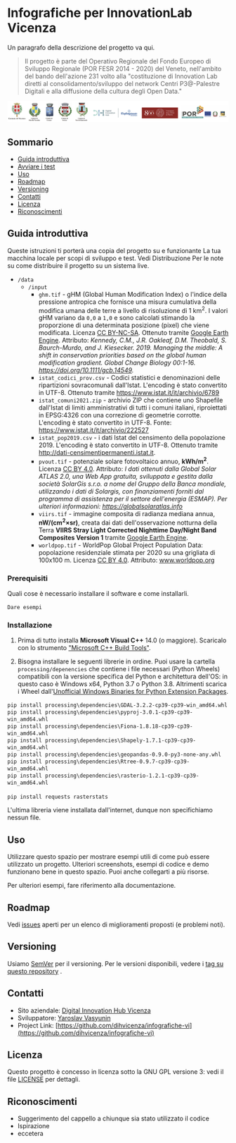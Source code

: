 # Infografiche per InnovationLab Vicenza

Un paragrafo della descrizione del progetto va qui.

> Il progetto è parte del Operativo Regionale del Fondo Europeo di Sviluppo Regionale (POR FESR 2014 - 2020) del Veneto, nell'ambito del bando dell'azione 231 volto alla "costituzione di Innovation Lab diretti al consolidamento/sviluppo del network Centri P3@-Palestre Digitali e alla diffusione della cultura degli Open Data."

![logo of participants](docs/logos.png)

## Sommario

- [Guida introduttiva](#guida-introduttiva)
- [Avviare i test](#avviare-i-test)
- [Uso](#uso)
- [Roadmap](#roadmap)
- [Versioning](#versioning)
- [Contatti](#contatti)
- [Licenza](#licenza)
- [Riconoscimenti](#riconoscimenti)

## Guida introduttiva

Queste istruzioni ti porterà una copia del progetto su e funzionante La tua
macchina locale per scopi di sviluppo e test. Vedi Distribuzione Per le note su
come distribuire il progetto su un sistema live.


* `/data`
  * `/input`
    * `ghm.tif` - gHM (Global Human Modification Index) o l'indice della pressione antropica che fornisce una misura cumulativa della modifica umana delle terre a livello di risoluzione di 1 km<sup>2</sup>. I valori gHM variano da `0,0` a `1,0` e sono calcolati stimando la proporzione di una determinata posizione (pixel) che viene modificata. Licenza [CC BY-NC-SA](https://creativecommons.org/licenses/by-nc-sa/2.0/). Ottenuto tramite [Google Earth Engine](https://developers.google.com/earth-engine/datasets/catalog/CSP_HM_GlobalHumanModification). Attributo: *Kennedy, C.M., J.R. Oakleaf, D.M. Theobald, S. Baurch-Murdo, and J. Kiesecker. 2019. Managing the middle: A shift in conservation priorities based on the global human modification gradient. Global Change Biology 00:1-16. https://doi.org/10.1111/gcb.14549.*
    * `istat_codici_prov.csv` - Codici statistici e denominazioni delle ripartizioni sovracomunali dall'Istat. L'encoding è stato convertito in UTF-8. Ottenuto tramite https://www.istat.it/it/archivio/6789
    * `istat_comuni2021.zip` - archivio ZIP che contiene uno Shapefile dall'Istat di limiti amministrativi di tutti i comuni italiani, riproiettati in EPSG:4326 con una correzione di geometrie corrotte. L'encoding è stato convertito in UTF-8. Fonte: https://www.istat.it/it/archivio/222527
    * `istat_pop2019.csv` - i dati Istat del censimento della popolazione 2019. L'encoding è stato convertito in UTF-8. Ottenuto tramite http://dati-censimentipermanenti.istat.it.
    * `pvout.tif` - potenziale solare fotovoltaico annuo, **kWh/m<sup>2</sup>**. Licenza [CC BY 4.0](https://creativecommons.org/licenses/by/4.0/). Attributo: *I dati ottenuti dalla Global Solar ATLAS 2.0, una Web App gratuita, sviluppata e gestita dalla società SolarGis s.r.o. a nome del Gruppo della Banca mondiale, utilizzando i dati di Solargis, con finanziamenti forniti dal programma di assistenza per il settore dell'energia (ESMAP). Per ulteriori informazioni: https://globalsolaratlas.info*
    * `viirs.tif` - immagine composita di radianza mediana annua, **nW/(cm<sup>2</sup>×sr)**, creata dai dati dell'osservazione notturna della Terra **VIIRS Stray Light Corrected Nighttime Day/Night Band Composites Version 1** tramite [Google Earth Engine](https://developers.google.com/earth-engine/datasets/catalog/NOAA_VIIRS_DNB_MONTHLY_V1_VCMSLCFG).
    * `worldpop.tif` - WorldPop Global Project Population Data: popolazione residenziale stimata per 2020 su una grigliata di 100x100 m. Licenza [CC BY 4.0](https://creativecommons.org/licenses/by/4.0/). Attributo: www.worldpop.org

### Prerequisiti

Quali cose è necessario installare il software e come installarli.

    Dare esempi

### Installazione


1. Prima di tutto installa **Microsoft Visual C++** 14.0 (o maggiore). Scaricalo con lo strumento ["Microsoft C++ Build Tools"](https://visualstudio.microsoft.com/visual-cpp-build-tools/). 
   
2. Bisogna installare le seguenti librerie in ordine. Puoi usare la cartella ` processing/depenencies` che contiene i file necessari (Python Wheels) compatibili con la versione specifica del Python e architettura dell'OS: in questo caso è Windows x64, Python 3.7 o Python 3.8. Altrimenti scarica i Wheel dall'[Unofficial Windows Binaries for Python Extension Packages](https://www.lfd.uci.edu/~gohlke/pythonlibs/).

```
pip install processing\dependencies\GDAL-3.2.2-cp39-cp39-win_amd64.whl
pip install processing\dependencies\pyproj-3.0.1-cp39-cp39-win_amd64.whl
pip install processing\dependencies\Fiona-1.8.18-cp39-cp39-win_amd64.whl
pip install processing\dependencies\Shapely-1.7.1-cp39-cp39-win_amd64.whl
pip install processing\dependencies\geopandas-0.9.0-py3-none-any.whl
pip install processing\dependencies\Rtree-0.9.7-cp39-cp39-win_amd64.whl
pip install processing\dependencies\rasterio-1.2.1-cp39-cp39-win_amd64.whl
   
pip install requests rasterstats
```

L'ultima libreria viene installata dall'internet, dunque non specifichiamo nessun file.

## Uso

Utilizzare questo spazio per mostrare esempi utili di come può essere utilizzato
un progetto. Ulteriori screenshots, esempi di codice e demo funzionano bene in
questo spazio. Puoi anche collegarti a più risorse.

Per ulteriori esempi, fare riferimento alla documentazione.

## Roadmap

Vedi [issues](https://github.com/dihvicenza/infografiche-vi/issues) aperti per
un elenco di miglioramenti proposti (e problemi noti).

## Versioning

Usiamo [SemVer](http://semver.org/) per il versioning. Per le versioni
disponibili, vedere
i [tag su questo repository](https://github.com/dihvicenza/infografiche-vi/tags)
.

## Contatti

- Sito
  aziendale: [Digital Innovation Hub Vicenza](https://digitalinnovationhubvicenza.it/)
- Sviluppatore: [Yaroslav Vasyunin](https://www.linkedin.com/in/vasyunin)
- Project
  Link: [https://github.com/dihvicenza/infografiche-vi](https://github.com/dihvicenza/infografiche-vi)

## Licenza

Questo progetto è concesso in licenza sotto la GNU GPL versione 3: vedi il
file [LICENSE](LICENSE) per dettagli.

## Riconoscimenti

- Suggerimento del cappello a chiunque sia stato utilizzato il codice
- Ispirazione
- eccetera